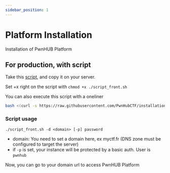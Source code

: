 ```yaml
---
sidebar_position: 1
---
```


# Platform Installation

Installation of PwnHUB Platform

## For production, with script

Take this [script](https://raw.githubusercontent.com/PwnHubCTF/installation/main/script_front.sh), and copy it on your server.

Set +x right on the script with `chmod +x ./script_front.sh`

You can also execute this script with a oneliner
```sh
bash <(curl -s https://raw.githubusercontent.com/PwnHubCTF/installation/main/script_front.sh) -d <domain> [-p] password
```

### Script usage

`./script_front.sh -d <domain> [-p] password`

- domain: You need to set a domain here, ex myctf.fr (DNS zone must be configured to target the server)
- if `-p` is set, your instance will be protected by a basic auth. User is `pwnhub`

Now, you can go to your domain url to access PwnHUB Platform
